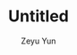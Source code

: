 ---
layout: artwork
categories: artwork
author: Zeyu Yun
title: Untitled
caption: Untitled, acrylic on canvas, 2017
image: /assets/images/artwork/painting012.jpg
thumb: /assets/images/artwork/thumbs/painting012.jpg
order: 212
---